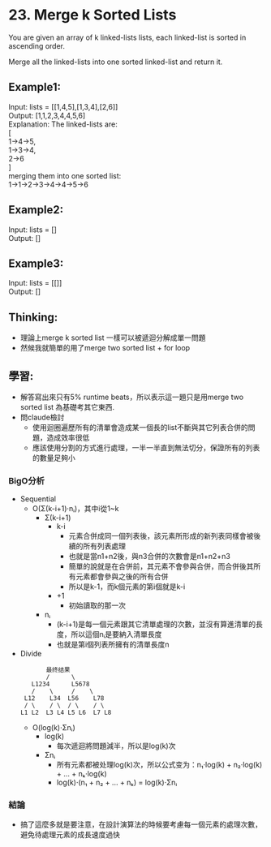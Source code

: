 # 23. Merge k Sorted Lists
You are given an array of k linked-lists lists, each linked-list is sorted in ascending order.

Merge all the linked-lists into one sorted linked-list and return it.

## Example1:
Input: lists = [[1,4,5],[1,3,4],[2,6]]\
Output: [1,1,2,3,4,4,5,6]\
Explanation: The linked-lists are:\
[\
1->4->5,\
1->3->4,\
2->6\
]\
merging them into one sorted list:\
1->1->2->3->4->4->5->6

## Example2:
Input: lists = []\
Output: []

## Example3:
Input: lists = [[]]\
Output: []
## Thinking:
- 理論上merge k sorted list 一樣可以被遞迴分解成單一問題
- 然候我就簡單的用了merge two sorted list + for loop

## 學習:
- 解答寫出來只有5% runtime beats，所以表示這一題只是用merge two sorted list 為基礎考其它東西.
- 問claude檢討
  - 使用迴圈遍歷所有的清單會造成某一個長的list不斷與其它列表合併的問題，造成效率很低
  - 應該使用分割的方式進行處理，一半一半直到無法切分，保證所有的列表的數量足夠小

### BigO分析
- Sequential
  - O(Σ(k-i+1)·nᵢ)，其中i從1~k
    - Σ(k-i+1)
      - k-i
        - 元素合併成同一個列表後，該元素所形成的新列表同樣會被後續的所有列表處理
        - 也就是當n1+n2後，與n3合併的次數會是n1+n2+n3
        - 簡單的說就是在合併前，其元素不會參與合併，而合併後其所有元素都會參與之後的所有合併
        - 所以是k-1，而k個元素的第i個就是k-i
      - +1 
        - 初始讀取的那一次
    - nᵢ
      - (k-i+1)是每一個元素跟其它清單處理的次數，並沒有算進清單的長度，所以這個nᵢ是要納入清單長度
      - 也就是第i個列表所擁有的清單長度n
- Divide
  ```
         最终结果
         /      \
     L1234      L5678
     /    \     /    \
   L12    L34  L56    L78
   / \    / \  / \    / \
  L1 L2  L3 L4 L5 L6  L7 L8
  ```
  - O(log(k)·Σnᵢ)
    - log(k)
      - 每次遞迴將問題減半，所以是log(k)次
    - Σnᵢ
      - 所有元素都被处理log(k)次，所以公式变为：n₁·log(k) + n₂·log(k) + ... + nₖ·log(k)
      - log(k)·(n₁ + n₂ + ... + nₖ) = log(k)·Σnᵢ

### 結論
 - 搞了這麼多就是要注意，在設計演算法的時候要考慮每一個元素的處理次數，避免待處理元素的成長速度過快